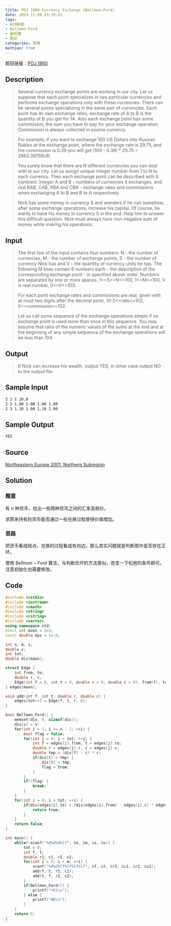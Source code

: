 ```yaml
---
title: POJ 1860 Currency Exchange (Bellman-Ford)
date: 2019-11-09 23:39:55
tags:
- ACM刷题
- Bellman-Ford
- 最短路
- 图论
categories: 竞赛
mathjax: true
---
```


题目链接：[POJ 1860](http://poj.org/problem?id=1860)

## Description

> Several currency exchange points are working in our city. Let us suppose that each point specializes in two particular currencies and performs exchange operations only with these currencies. There can be several points specializing in the same pair of currencies. Each point has its own exchange rates, exchange rate of A to B is the quantity of B you get for 1A. Also each exchange point has some commission, the sum you have to pay for your exchange operation. Commission is always collected in source currency.
> 
> For example, if you want to exchange 100 US Dollars into Russian Rubles at the exchange point, where the exchange rate is 29.75, and the commission is 0.39 you will get (100 - 0.39) * 29.75 = 2963.3975RUR.
> 
> You surely know that there are N different currencies you can deal with in our city. Let us assign unique integer number from 1 to N to each currency. Then each exchange point can be described with 6 numbers: integer A and B - numbers of currencies it exchanges, and real RAB, CAB, RBA and CBA - exchange rates and commissions when exchanging A to B and B to A respectively.
> 
> Nick has some money in currency S and wonders if he can somehow, after some exchange operations, increase his capital. Of course, he wants to have his money in currency S in the end. Help him to answer this difficult question. Nick must always have non-negative sum of money while making his operations.


## Input

> The first line of the input contains four numbers: N - the number of currencies, M - the number of exchange points, S - the number of currency Nick has and V - the quantity of currency units he has. The following M lines contain 6 numbers each - the description of the corresponding exchange point - in specified above order. Numbers are separated by one or more spaces. 1<=S<=N<=100, 1<=M<=100, V is real number, 0<=V<=103.
> 
> For each point exchange rates and commissions are real, given with at most two digits after the decimal point, 10-2<=rate<=102, 0<=commission<=102.
> 
> Let us call some sequence of the exchange operations simple if no exchange point is used more than once in this sequence. You may assume that ratio of the numeric values of the sums at the end and at the beginning of any simple sequence of the exchange operations will be less than 104.
 
## Output

> If Nick can increase his wealth, output YES, in other case output NO to the output file.


## Sample Input

```markdown
3 2 1 20.0
1 2 1.00 1.00 1.00 1.00
2 3 1.10 1.00 1.10 1.00
```

## Sample Output

```markdown
YES
```

## Source

[Northeastern Europe 2001, Northern Subregion](http://poj.org/searchproblem?field=source&key=Northeastern+Europe+2001)

## Solution

### 题意

有 $n$ 种货币，给出一些两种货币之间的汇率及税价。

求原来持有的货币能否通过一些兑换过程使得价值增加。

### 思路

把货币看成结点，兑换的过程看成有向边，那么其实问题就是判断图中是否存在正环。

使用 $Bellman-Ford$ 算法，与判断负环的方法类似，改变一下松弛的条件即可。注意初始化也需要修改。

## Code

```cpp
#include <cstdio>
#include <iostream>
#include <cmath>
#include <string>
#include <cstring>
#include <vector>
using namespace std;
const int maxn = 1e3;
const double eps = 1e-8;

int n, m, s;
double v;
int tot;
double dis[maxn];

struct Edge {
    int from, to;
    double r, c;
    Edge(int f = 0, int t = 0, double r = 0, double c = 0): from(f), to(t), r(r), c(c) {}
} edges[maxn];

void add(int f, int t, double r, double c) {
    edges[tot++] = Edge(f, t, r, c);
}

bool Bellman_Ford() {
    memset(dis, 0, sizeof(dis));
    dis[s] = v;
    for(int i = 1; i <= n - 1; ++i) {
        bool flag = false;
        for(int j = 0; j < tot; ++j) {
            int f = edges[j].from, t = edges[j].to;
            double r = edges[j].r, c = edges[j].c;
            double tmp = (dis[f] - c) * r;
            if(dis[t] < tmp) {
                dis[t] = tmp;
                flag = true;
            }
        }
        if(!flag) {
            break;
        }
    }
    for(int i = 0; i < tot; ++i) {
        if(dis[edges[i].to] < (dis[edges[i].from] - edges[i].c) * edges[i].r) {
            return true;
        }
    }
    return false;
}

int main() {
    while(~scanf("%d%d%d%lf", &n, &m, &s, &v)) {
        tot = 0;
        int f, t;
        double r1, c1, r2, c2;
        for(int i = 0; i < m; ++i) {
            scanf("%d%d%lf%lf%lf%lf", &f, &t, &r1, &c1, &r2, &c2);
            add(f, t, r1, c1);
            add(t, f, r2, c2);
        }
        if(Bellman_Ford()) {
            printf("YES\n");
        } else {
            printf("NO\n");
        }
    }
    return 0;
}
```
